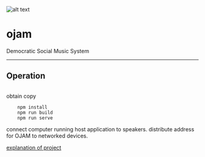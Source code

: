 ![alt text][logo]
# ojam 
Democratic Social Music System


[logo]: http://i.imgur.com/Q0vfoD3.png "ojam logo"

___

## Operation

``` git clone
```
obtain copy

``` cd ojam
    npm install
    npm run build
    npm run serve
```

connect computer running host application to speakers.
distribute address for OJAM to networked devices.

[explanation of project](http://i.imgur.com/Iklysj3.png)
